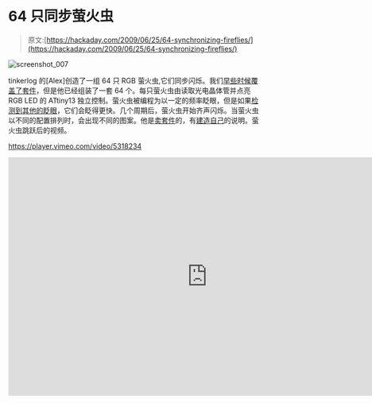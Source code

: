 # 64 只同步萤火虫

> 原文:[https://hackaday.com/2009/06/25/64-synchronizing-fireflies/](https://hackaday.com/2009/06/25/64-synchronizing-fireflies/)

![screenshot_007](../Images/c585b5b3a87c4f3b2b45611fa4d11a17.png "screenshot_007")

tinkerlog 的[Alex]创造了一组 64 只 RGB 萤火虫,它们同步闪烁。我们[早些时候覆盖了套件](http://hackaday.com/2008/07/28/synchronizing-fireflies-ng/)，但是他已经组装了一套 64 个。每只萤火虫由读取光电晶体管并点亮 RGB LED 的 ATtiny13 独立控制。萤火虫被编程为以一定的频率眨眼，但是如果[检测到其他的眨眼](http://www.instructables.com/id/SCPHBIKF05JJP4V/)，它们会眨得更快。几个周期后，萤火虫开始齐声闪烁。当萤火虫以不同的配置排列时，会出现不同的图案。他是[卖套件](http://store.tinkerlog.com/store/index.php?main_page=product_info&cPath=2&products_id=2)的，有[建造自己](http://www.instructables.com/id/Synchronizing-Fireflies/?ALLSTEPS)的说明。萤火虫跳跃后的视频。

<https://player.vimeo.com/video/5318234>

</div> <div class="embed-vimeo" style="text-align: center;"><iframe src="https://player.vimeo.com/video/5318548" width="800" height="480" frameborder="0" webkitallowfullscreen="" mozallowfullscreen="" allowfullscreen=""/></div> <p>相关:<a href="http://hackaday.com/2008/10/18/jar-of-fireflies/">萤火虫的罐子</a></p> </body> </html>